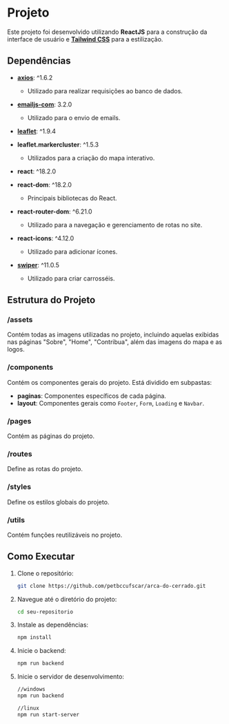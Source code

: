 # Projeto

Este projeto foi desenvolvido utilizando **ReactJS** para a construção da interface de usuário e [**Tailwind CSS**](https://tailwindcss.com) para a estilização.

## Dependências

- [**axios**](https://axios-http.com/ptbr/docs/intro): ^1.6.2
  - Utilizado para realizar requisições ao banco de dados.

- [**emailjs-com**](https://www.emailjs.com): 3.2.0
  - Utilizado para o envio de emails.

- [**leaflet**](https://leafletjs.com): ^1.9.4
- **leaflet.markercluster**: ^1.5.3
  - Utilizados para a criação do mapa interativo.

- **react**: ^18.2.0
- **react-dom**: ^18.2.0
  - Principais bibliotecas do React.

- **react-router-dom**: ^6.21.0
  - Utilizado para a navegação e gerenciamento de rotas no site.

- **react-icons**: ^4.12.0
  - Utilizado para adicionar ícones.

- [**swiper**](https://swiperjs.com): ^11.0.5
  - Utilizado para criar carrosséis.

## Estrutura do Projeto

### /assets
Contém todas as imagens utilizadas no projeto, incluindo aquelas exibidas nas páginas "Sobre", "Home", "Contribua", além das imagens do mapa e as logos.

### /components
Contém os componentes gerais do projeto. Está dividido em subpastas:

- **paginas**: Componentes específicos de cada página.
- **layout**: Componentes gerais como `Footer`, `Form`, `Loading` e `Navbar`.

### /pages
Contém as páginas do projeto.

### /routes
Define as rotas do projeto.

### /styles
Define os estilos globais do projeto.

### /utils
Contém funções reutilizáveis no projeto.

## Como Executar

1. Clone o repositório:
   ```bash
   git clone https://github.com/petbccufscar/arca-do-cerrado.git
   ```
2. Navegue até o diretório do projeto:
   ```bash
   cd seu-repositorio
   ```
3. Instale as dependências:
   ```bash
   npm install
   ```
4. Inicie o backend:
   ```bash
   npm run backend
   ```
4. Inicie o servidor de desenvolvimento:
   ```bash
   //windows
   npm run backend
   ```
   ```bash
   //linux
   npm run start-server
   ```